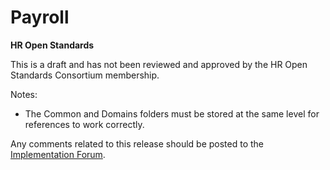# Payroll
**HR Open Standards**

This is a draft and has not been reviewed and approved by the HR Open Standards Consortium membership.

Notes:
- The Common and Domains folders must be stored at the same level for references to work correctly.

Any comments related to this release should be posted to the [Implementation Forum](http://hropenstandards.org/groups/implementation-forum/).
